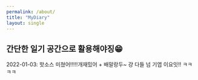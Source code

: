 ```yaml
---
permalink: /about/
title: "MyDiary"
layout: single
---
```


## 간단한 일기 공간으로 활용해야징😁

2022-01-03: 핫소스 미쳤어!!!!!개재밌어 + 배말랑두~ 걍 다들 넘 기엽 이요잇!! ㅋㅋㅋㅋ
